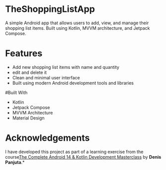 # TheShoppingListApp

A simple Android app that allows users to add, view, and manage their shopping list items. Built using Kotlin, MVVM architecture, and Jetpack Compose.

# Features

- Add new shopping list items with name and quantity
- edit and delete it
- Clean and minimal user interface
- Built using modern Android development tools and libraries

#Built With

- Kotlin
- Jetpack Compose
- MVVM Architecture
- Material Design

# Acknowledgements

I have developed this project  as part of a learning exercise from the course[The Complete Android 14 & Kotlin Development Masterclass](https://www.udemy.com/) by **Denis Panjuta**.*




